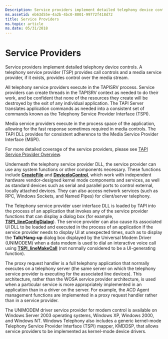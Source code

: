 ```yaml
---
Description: Service providers implement detailed telephony device controls. A telephony service provider (TSP) provides call controls and a media service provider, if it exists, provides control over the media stream.
ms.assetid: eb63d55e-4a2b-4bc0-8001-99772f418d72
title: Service Providers
ms.topic: article
ms.date: 05/31/2018
---
```


# Service Providers

Service providers implement detailed telephony device controls. A telephony service provider (TSP) provides call controls and a media service provider, if it exists, provides control over the media stream.

All telephony service providers execute in the TAPISRV process. Service providers can create threads in the TAPISRV context as needed to do their work, and be confident that none of the resources they create will be destroyed by the exit of any individual application. The TAPI Server translates application commands as needed into a consistent set of commands known as the Telephony Service Provider Interface (TSPI).

Media service providers execute in the process space of the application, allowing for the fast response sometimes required in media controls. The TAPI DLL provides for consistent adherence to the Media Service Provider Interface (MSPI).

For more detailed coverage of the service providers, please see [TAPI Service Provider Overview](https://msdn.microsoft.com/library/ms725514(v=VS.85).aspx).

Underneath the telephony service provider DLL, the service provider can use any system functions or other components necessary. These functions include [**CreateFile**](https://docs.microsoft.com/windows/desktop/api/fileapi/nf-fileapi-createfilea) and [**DeviceIoControl**](https://docs.microsoft.com/windows/desktop/api/ioapiset/nf-ioapiset-deviceiocontrol), which work with independent hardware vendor-designed kernel mode components and services, as well as standard devices such as serial and parallel ports to control external, locally attached devices. They can also access network services (such as RPC, Windows Sockets, and Named Pipes) for client/server telephony.

The Telephony service provider user interface DLL is loaded by TAPI into the process of an application that invokes any of the service provider functions that can display a dialog box (for example, [**TSPI\_lineConfigDialog**](https://msdn.microsoft.com/library/ms725537(v=VS.85).aspx)). The service provider can also cause its associated UI DLL to be loaded and executed in the process of an application if the service provider needs to display UI at unexpected times, such as to display the **Talk/Hang-up** dialog box displayed by the Universal Modem Driver (UNIMODEM) when a data modem is used to dial an interactive voice call using [**TSPI\_lineMakeCall**](https://msdn.microsoft.com/library/ms725576(v=VS.85).aspx) (not normally considered to be a UI-generating function).

The proxy request handler is a full telephony application that normally executes on a telephony server (the same server on which the telephony service provider is executing for the associated line devices). This architecture, rather than the WOSA service provider architecture, is used when a particular service is more appropriately implemented in an application than in a driver on the server. For example, the ACD Agent management functions are implemented in a proxy request handler rather than in a service provider.

The UNIMODEM driver service provider for modem control is available on Windows Server 2003 operating systems, Windows XP, Windows 2000, and Windows NT. Windows Telephony also includes a generic kernel-mode Telephony Service Provider Interface (TSPI) mapper, KMDDSP, that allows service providers to be implemented as kernel-mode device drivers.

 

 



